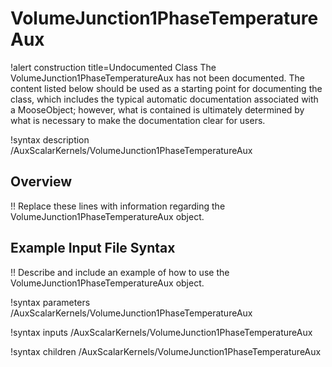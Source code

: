 # VolumeJunction1PhaseTemperatureAux

!alert construction title=Undocumented Class
The VolumeJunction1PhaseTemperatureAux has not been documented. The content listed below should be used as a starting point for
documenting the class, which includes the typical automatic documentation associated with a
MooseObject; however, what is contained is ultimately determined by what is necessary to make the
documentation clear for users.

!syntax description /AuxScalarKernels/VolumeJunction1PhaseTemperatureAux

## Overview

!! Replace these lines with information regarding the VolumeJunction1PhaseTemperatureAux object.

## Example Input File Syntax

!! Describe and include an example of how to use the VolumeJunction1PhaseTemperatureAux object.

!syntax parameters /AuxScalarKernels/VolumeJunction1PhaseTemperatureAux

!syntax inputs /AuxScalarKernels/VolumeJunction1PhaseTemperatureAux

!syntax children /AuxScalarKernels/VolumeJunction1PhaseTemperatureAux
